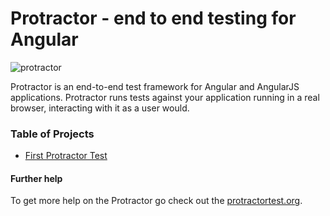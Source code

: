 # Protractor - end to end testing for Angular

![protractor](https://flexmanu.files.wordpress.com/2018/02/angular_protector.png)

Protractor is an end-to-end test framework for Angular and AngularJS applications. Protractor runs tests against your application running in a real browser, interacting with it as a user would.

### Table of Projects
- [First Protractor Test](./firstTest/README.md)

#### Further help
To get more help on the Protractor go check out the [protractortest.org](https://www.protractortest.org).
